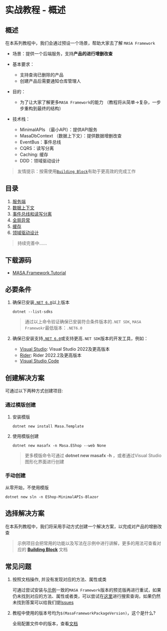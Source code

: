 # 实战教程 - 概述

## 概述

在本系列教程中，我们会通过预设一个场景，帮助大家去了解 `MASA Framework`

* 场景：提供一个后端服务，支持**产品的进行增删改查**
* 基本要求：
  * 支持查询已删除的产品
  * 创建产品后需要通知仓库管理人
* 目的：
  * 为了让大家了解更多`MASA Framework`的能力 （教程将从简单→复杂，一步步重构到最终的结构）
* 技术栈：
  * MinimalAPIs （最小API）：提供API服务
  * MasaDbContext （数据上下文）：提供数据增删改查
  * EventBus：事件总线
  * CQRS：读写分离
  * Caching: 缓存
  * DDD：领域驱动设计

  <!-- 注释内容，暂不展示，请勿删除 -->
  <!-- * MasaConfiguration：配置（提供强类型的配置，支持监听配置更新）---->

> 友情提示：按需使用[`Building Block`](/framework/concepts/building-blocks)有助于更高效的完成工作

## 目录

1. [服务端](/framework/tutorial/mf-part-1)
2. [数据上下文](/framework/tutorial/mf-part-2)
3. [事件总线和读写分离](/framework/tutorial/mf-part-3)
4. [全局异常](/framework/tutorial/mf-part-4)
5. [缓存](/framework/tutorial/mf-part-5)
6. [领域驱动设计](/framework/tutorial/mf-part-6)

> 持续完善中……

## 下载源码

* [MASA.Framework.Tutorial](https://github.com/masalabs/MASA.Framework.Tutorial)

## 必要条件

1. 确保已安装[`.NET 6.0`](https://dotnet.microsoft.com/en-us/download/dotnet/6.0)以上版本

   ```shell 终端
   dotnet --list-sdks
   ```

   > 通过以上命令验证确保已安装符合条件版本的`.NET SDK`, `MASA Framewokr`最低版本：`.NET6.0`

2. 确保已安装支持[`.NET 6.0`](https://dotnet.microsoft.com/en-us/download/dotnet/6.0)或支持更高`.NET SDK`版本的开发工具，例如：
   * [Visual Studio](https://visualstudio.microsoft.com/zh-hans/downloads/): Visual Studio 2022及更高版本
   * [Rider](https://www.jetbrains.com/rider/): Rider 2022.2及更高版本
   * [Visual Studio Code](https://code.visualstudio.com/download)

## 创建解决方案

可通过以下两种方式创建项目:

### 通过模版创建

1. 安装模版

   ```shell 终端
   dotnet new install Masa.Template
   ```

2. 使用模版创建

   ```shell 终端
   dotnet new masafx -n Masa.EShop --web None
   ```

   > 更多模版命令可通过 **dotnet new masafx -h** ，或者通过Visual Studio图形化界面进行创建

### 手动创建

从零开始，不使用模版

   ```shell 终端
   dotnet new sln -n EShop-MinimalAPIs-Blazor
   ```

## 选择解决方案

在本系列教程中，我们将采用手动方式创建一个解决方案，以完成对产品的增删改查

> 示例项目会把常用的功能以及写法在示例中进行讲解，更多的用法可查看对应的 [**Building Block**](/framework/concepts/building-blocks) 文档

## 常见问题

1. 按照文档操作, 并没有发现对应的方法、属性或类 
   
    可通过尝试安装与[示例](https://github.com/masalabs/MASA.Framework.Tutorial/blob/main/Directory.Build.props)一致的`MASA Framework`版本的预览版再进行重试，如果仍未找到对应的方法、属性或者类，可以尝试在[这里](https://github.com/masastack/MASA.Framework/issues?q=)进行搜索查询，如果仍然未找到答案可以给我们提[Issues](https://github.com/masastack/MASA.Templates/issues/new/choose)

2. 教程中使用的版本号均为`$(MasaFrameworkPackageVersion)`，这个是什么?

    全局配置文件中的版本，查看[文档](/framework/contribution/recommend#section-4f7f75287edf4e007248672c76845305)